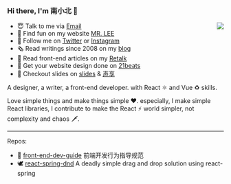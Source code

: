 ### Hi there, I'm 南小北 👋

<img align="right" src="https://github-readme-stats.vercel.app/api?username=nanxiaobei&title_color=fff&text_color=fff&icon_color=ccc&bg_color=000&hide_title=true&show_icons=true" />

- 😇 Talk to me via [Email](mailto:nanxiaobei@gmail.com)
- 🍭 Find fun on my website [MR. LEE](https://mrlee.me/)
- 🌱 Follow me on [Twitter](https://twitter.com/nanxiaobei) or [Instagram](https://www.instagram.com/nan.xiaobei/)
- 🗞 Read writings since 2008 on my [blog](https://mrlee.me/blog/)
- 📔 Read front-end articles on my [Retalk](https://zhuanlan.zhihu.com/retalk/)
- 💯 Get your website design done on [21beats](https://21beats.com/)
- 🧭 Checkout slides on [slides](https://slides.com/retalk) & [声享](https://ppt.baomitu.com/u/nanxiaobei)

A designer, a writer, a front-end developer. with React ⚛️ and Vue ♻️ skills.

Love simple things and make things simple ❤️. especially, I make simple React libraries, I contribute to make the React ⚡️ world simpler, not complexity and chaos 🗡.

---

Repos:

- 🦋 [front-end-dev-guide](https://github.com/nanxiaobei/front-end-dev-guide) 前端开发行为指导规范
- 🕊 [react-spring-dnd](https://github.com/nanxiaobei/react-spring-dnd) A deadly simple drag and drop solution using react-spring
